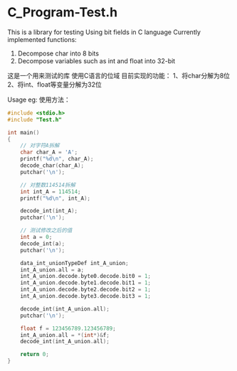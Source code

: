 # C_Program-Test.h

This is a library for testing
Using bit fields in C language
Currently implemented functions:
1. Decompose char into 8 bits
2. Decompose variables such as int and float into 32-bit


这是一个用来测试的库
使用C语言的位域
目前实现的功能：
1、将char分解为8位
2、将int、float等变量分解为32位

Usage eg:
使用方法：
```c
#include <stdio.h>
#include "Test.h"

int main()
{
    // 对字符A拆解
    char char_A = 'A';
    printf("%d\n", char_A);
    decode_char(char_A);
    putchar('\n');

    // 对整数114514拆解
    int int_A = 114514;
    printf("%d\n", int_A);

    decode_int(int_A);
    putchar('\n');

    // 测试修改之后的值
    int a = 0;
    decode_int(a);
    putchar('\n');

    data_int_unionTypeDef int_A_union;
    int_A_union.all = a;
    int_A_union.decode.byte0.decode.bit0 = 1;
    int_A_union.decode.byte1.decode.bit1 = 1;
    int_A_union.decode.byte2.decode.bit2 = 1;
    int_A_union.decode.byte3.decode.bit3 = 1;

    decode_int(int_A_union.all);
    putchar('\n');

    float f = 123456789.123456789;
    int_A_union.all = *(int*)&f;
    decode_int(int_A_union.all);

    return 0;
}
```
